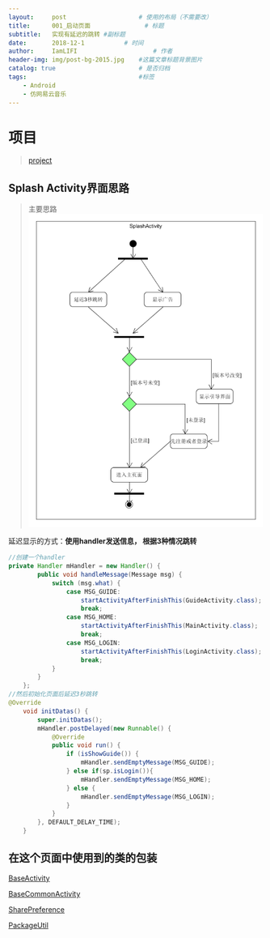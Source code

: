 ```yaml
---
layout:     post                    # 使用的布局（不需要改）
title:      001_启动页面               # 标题
subtitle:   实现有延迟的跳转 #副标题
date:       2018-12-1           # 时间
author:     IamLIFI                     # 作者
header-img: img/post-bg-2015.jpg    #这篇文章标题背景图片
catalog: true                       # 是否归档
tags:                               #标签
    - Android
    - 仿网易云音乐
---
```


# 项目
>[project](https://github.com/IamLIFI/android/tree/master/RewriteMusic)

## Splash Activity界面思路
> 主要思路
![pic1](../img/1.png)

延迟显示的方式：**使用handler发送信息， 根据3种情况跳转**
```java
//创建一个handler
private Handler mHandler = new Handler() {
        public void handleMessage(Message msg) {
            switch (msg.what) {
                case MSG_GUIDE:
                    startActivityAfterFinishThis(GuideActivity.class);
                    break;
                case MSG_HOME:
                    startActivityAfterFinishThis(MainActivity.class);
                    break;
                case MSG_LOGIN:
                    startActivityAfterFinishThis(LoginActivity.class);
                    break;
            }
        }
    };
//然后初始化页面后延迟3秒跳转
@Override
    void initDatas() {
        super.initDatas();
        mHandler.postDelayed(new Runnable() {
            @Override
            public void run() {
                if (isShowGuide()) {
                    mHandler.sendEmptyMessage(MSG_GUIDE);
                } else if(sp.isLogin()){
                    mHandler.sendEmptyMessage(MSG_HOME);
                } else {
                    mHandler.sendEmptyMessage(MSG_LOGIN);
                }
            }
        }, DEFAULT_DELAY_TIME);
    }

```

## 在这个页面中使用到的类的包装
[BaseActivity](https://baidu.com)

[BaseCommonActivity](https://baidu.com)

[SharePreference](https://baidu.com)

[PackageUtil](https://baidu.com)
